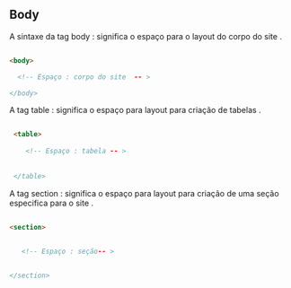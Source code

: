 

## Body 

<p> A sintaxe da tag body : significa o espaço para o layout do corpo do site .  </p>

```html

<body>

  <!-- Espaço : corpo do site  -- >

</body>

```
<p> A tag table : significa o espaço para layout para criação de tabelas . 

```Html

 <table>
     
    <!-- Espaço : tabela -- >
    
    
 </table>

```

<p> A tag section : significa o espaço para layout para criação de uma seção especifica para o site  . </p>

```Html

<section>
  

   <!-- Espaço : seção-- >


</section>

```